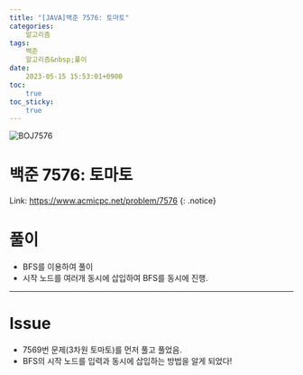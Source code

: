 ```yaml
---
title: "[JAVA]백준 7576: 토마토"
categories:
    알고리즘
tags:
    백준
    알고리즘&nbsp;풀이
date:
    2023-05-15 15:53:01+0900
toc:
    true
toc_sticky:
    true
---
```

![BOJ7576](https://github.com/cuzzzu1318/cuzzzu1318.github.io/assets/77597885/f4e74adc-f5c8-4f80-9cde-234c2dafa45b)


# 백준 7576: 토마토
Link: <https://www.acmicpc.net/problem/7576>
{: .notice}


# 풀이
* BFS를 이용하여 풀이
* 시작 노드를 여러개 동시에 삽입하여 BFS를 동시에 진행.

<script src="https://gist.github.com/cuzzzu1318/f1f73543271048f5e464365e4b9a7078.js"></script>
***

# Issue

* 7569번 문제(3차원 토마토)를 먼저 풀고 풀었음.
* BFS의 시작 노드를 입력과 동시에 삽입하는 방법을 알게 되었다!